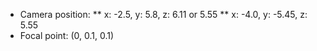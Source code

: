* Camera position:
** x: -2.5, y: 5.8, z: 6.11 or 5.55
** x: -4.0, y: -5.45, z: 5.55
* Focal point: (0, 0.1, 0.1)
